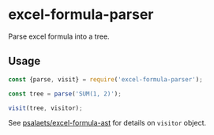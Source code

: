 # excel-formula-parser

Parse excel formula into a tree.

## Usage

```js
const {parse, visit} = require('excel-formula-parser');

const tree = parse('SUM(1, 2)');

visit(tree, visitor);
```

See [psalaets/excel-formula-ast](https://github.com/psalaets/excel-formula-ast) for details on `visitor` object.
